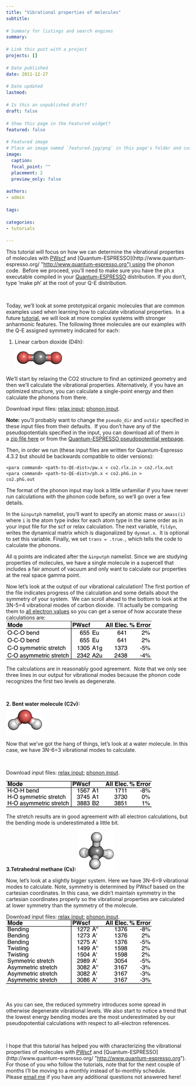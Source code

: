 ```yaml
---
title: "Vibrational properties of molecules"
subtitle: 

# Summary for listings and search engines
summary: 

# Link this post with a project
projects: []

# Date published
date: 2011-12-27

# Date updated
lastmod: 

# Is this an unpublished draft?
draft: false

# Show this page in the Featured widget?
featured: false

# Featured image
# Place an image named `featured.jpg/png` in this page's folder and customize its options here.
image:
  caption: 
  focal_point: ""
  placement: 2
  preview_only: false

authors:
- admin

tags:

categories:
- tutorials

---
```

This tutorial will focus on how we can determine the vibrational properties of molecules with [PWscf](http://www.pwscf.org/ "http://www.pwscf.org") and [Quantum-ESPRESSO](http://www.quantum-espresso.org/ "http://www.quantum-espresso.org") using the phonon code.  Before we proceed, you’ll need to make sure you have the ph.x executable compiled in your [Quantum-ESPRESSO](http://www.quantum-espresso.org/ "http://www.quantum-espresso.org") distribution. If you don’t, type ‘make ph’ at the root of your Q-E distribution. 


 


Today, we’ll look at some prototypical organic molecules that are common examples used when learning how to calculate vibrational properties.  In a future [tutorial](../ "Tutorials"), we will look at more complex systems with stronger anharmonic features. The following three molecules are our examples with the Q-E assigned symmetry indicated for each: 

1. Linear carbon dioxide (D4h):  
![](co2-molecule2.png)

We’ll start by relaxing the CO2 structure to find an optimized geometry and then we’ll calculate the vibrational properties. Alternatively, if you have an optimized structure, you can calculate a single-point energy and then calculate the phonons from there.


Download input files: [relax input](co2.rlx.in "relax input"); [phonon input](co2.phG.in "phonon input").

**Note:** you’ll probably want to change the `pseudo_dir` and `outdir` specified in these input files from their defaults.  If you don’t have any of the pseudopotentials specified in the input, you can download all of them in a [zip file here](pseudos.zip "pseudos zip file") or from the [Quantum-ESPRESSO pseudopotential webpage](http://www.quantum-espresso.org/pseudopotentials/ "Q-E pseudopotentials").

Then, in order we run (these input files are written for Quantum-Espresso 4.3.2 but should be backwards compatible to older versions):

```
<para command> <path-to-QE-dist>/pw.x < co2.rlx.in > co2.rlx.out
<para command> <path-to-QE-dist>/ph.x < co2.phG.in > co2.phG.out           
```

The format of the phonon input may look a little unfamiliar if you have never run calculations with the phonon code before, so we’ll go over a few details. 

In the `&inputph` namelist, you’ll want to specify an atomic mass or `amass(i)` where `i` is the atom type index for each atom type in the same order as in your input file for the scf or relax calculation. The next variable, `fildyn`, writes the dynamical matrix which is diagonalized by `dynmat.x`.  It is optional to set this variable. Finally, we set `trans = .true.`, which tells the code to calculate the phonons.


All q points are indicated after the `&inputph` namelist. Since we are studying properties of molecules, we have a single molecule in a supercell that includes a fair amount of vacuum and only want to calculate our properties at the real space gamma point. 

Now let’s look at the output of our vibrational calculation! The first portion of the file indicates progress of the calculation and some details about the symmetry of your system.  We can scroll ahead to the bottom to look at the 3N-5=4 vibrational modes of carbon dioxide.  I’ll actually be comparing them to [all electron values](http://www.chemtube3d.com/vibrationsCO2.htm "http://www.chemtube3d.com/vibrationsCO2.htm") so you can get a sense of how accurate these calculations are:
![](tableco2.jpg)

The calculations are in reasonably good agreement.  Note that we only see three lines in our output for vibrational modes because the phonon code recognizes the first two levels as degenerate.


 


**2. Bent water molecule (C2v):**  
![](h2o-molecule2.png)

Now that we’ve got the hang of things, let’s look at a water molecule. In this case, we have 3N-6=3 vibrational modes to calculate.


 

Download input files: [relax input](h2o.rlx.in "relax input"); [phonon input](h2o.phG.in "phonon input").



![](tableh2o.jpg)


The stretch results are in good agreement with all electron calculations, but the bending mode is underestimated a little bit.



**3.Tetrahedral methane (Cs):** 
![](droppedImage-3.png)

Now, let’s look at a slightly bigger system. Here we have 3N-6=9 vibrational modes to calculate. Note, symmetry is determined by PWscf based on the cartesian coordinates. In this case, we didn’t maintain symmetry in the cartesian coordinates properly so the vibrational properties are calculated at lower symmetry than the symmetry of the molecule.


Download input files: [relax input](ch4.rlx.in "relax input"); [phonon input](ch4.phG.in "phonon input").
![](table-ch4.jpg)

 


As you can see, the reduced symmetry introduces some spread in otherwise degenerate vibrational levels. We also start to notice a trend that the lowest energy bending modes are the most underestimated by our pseudopotential calculations with respect to all-electron references.


 


I hope that this tutorial has helped you with characterizing the vibrational properties of molecules with [PWscf](http://www.pwscf.org/ "http://www.pwscf.org") and [Quantum-ESPRESSO](http://www.quantum-espresso.org/ "http://www.quantum-espresso.org"). For those of you who follow the tutorials, note that for the next couple of months I’ll be moving to a monthly instead of bi-monthly schedule. Please [email me](mailto:hjkulik@mit.edu?subject=Questions%20about%20vibrational%20properties%20tutorials "mailto:hjkulik@mit.edu?subject=Questions about vibrational properties tutorials") if you have any additional questions not answered here!


